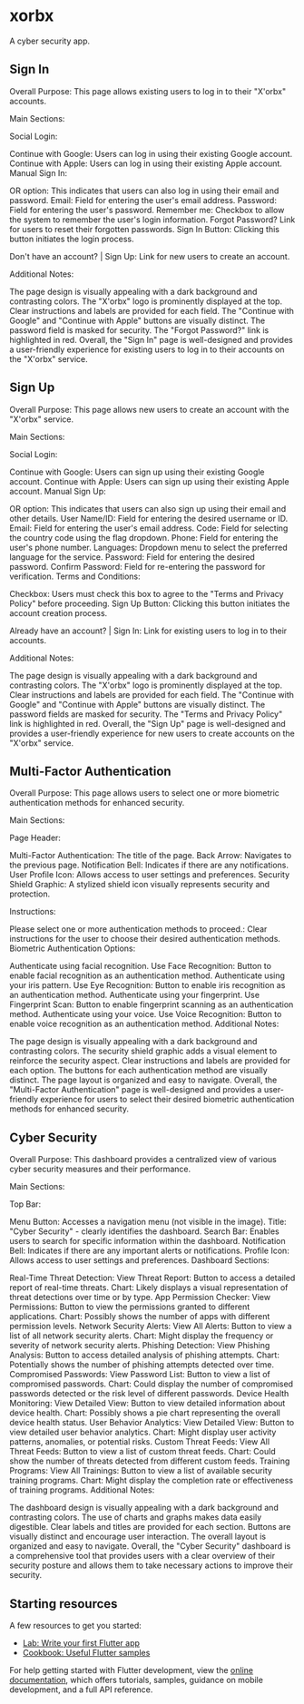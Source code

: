# xorbx
A cyber security app.



## Sign In
Overall Purpose: This page allows existing users to log in to their "X'orbx" accounts.

Main Sections:

Social Login:

Continue with Google: Users can log in using their existing Google account.
Continue with Apple: Users can log in using their existing Apple account.
Manual Sign In:

OR option: This indicates that users can also log in using their email and password.
Email: Field for entering the user's email address.
Password: Field for entering the user's password.
Remember me: Checkbox to allow the system to remember the user's login information.
Forgot Password? Link for users to reset their forgotten passwords.
Sign In Button: Clicking this button initiates the login process.

Don't have an account? | Sign Up: Link for new users to create an account.

Additional Notes:

The page design is visually appealing with a dark background and contrasting colors.
The "X'orbx" logo is prominently displayed at the top.
Clear instructions and labels are provided for each field.
The "Continue with Google" and "Continue with Apple" buttons are visually distinct.
The password field is masked for security.
The "Forgot Password?" link is highlighted in red.
Overall, the "Sign In" page is well-designed and provides a user-friendly experience for existing users to log in to their accounts on the "X'orbx" service.




## Sign Up
Overall Purpose: This page allows new users to create an account with the "X'orbx" service.

Main Sections:

Social Login:

Continue with Google: Users can sign up using their existing Google account.
Continue with Apple: Users can sign up using their existing Apple account.
Manual Sign Up:

OR option: This indicates that users can also sign up using their email and other details.
User Name/ID: Field for entering the desired username or ID.
Email: Field for entering the user's email address.
Code: Field for selecting the country code using the flag dropdown.
Phone: Field for entering the user's phone number.
Languages: Dropdown menu to select the preferred language for the service.
Password: Field for entering the desired password.
Confirm Password: Field for re-entering the password for verification.
Terms and Conditions:

Checkbox: Users must check this box to agree to the "Terms and Privacy Policy" before proceeding.
Sign Up Button: Clicking this button initiates the account creation process.

Already have an account? | Sign In: Link for existing users to log in to their accounts.

Additional Notes:

The page design is visually appealing with a dark background and contrasting colors.
The "X'orbx" logo is prominently displayed at the top.
Clear instructions and labels are provided for each field.
The "Continue with Google" and "Continue with Apple" buttons are visually distinct.
The password fields are masked for security.
The "Terms and Privacy Policy" link is highlighted in red.
Overall, the "Sign Up" page is well-designed and provides a user-friendly experience for new users to create accounts on the "X'orbx" service.




## Multi-Factor Authentication

Overall Purpose: This page allows users to select one or more biometric authentication methods for enhanced security.

Main Sections:

Page Header:

Multi-Factor Authentication: The title of the page.
Back Arrow: Navigates to the previous page.
Notification Bell: Indicates if there are any notifications.
User Profile Icon: Allows access to user settings and preferences.
Security Shield Graphic: A stylized shield icon visually represents security and protection.

Instructions:

Please select one or more authentication methods to proceed.: Clear instructions for the user to choose their desired authentication methods.
Biometric Authentication Options:

Authenticate using facial recognition.
Use Face Recognition: Button to enable facial recognition as an authentication method.
Authenticate using your iris pattern.
Use Eye Recognition: Button to enable iris recognition as an authentication method.
Authenticate using your fingerprint.
Use Fingerprint Scan: Button to enable fingerprint scanning as an authentication method.
Authenticate using your voice.
Use Voice Recognition: Button to enable voice recognition as an authentication method.
Additional Notes:

The page design is visually appealing with a dark background and contrasting colors.
The security shield graphic adds a visual element to reinforce the security aspect.
Clear instructions and labels are provided for each option.
The buttons for each authentication method are visually distinct.
The page layout is organized and easy to navigate.
Overall, the "Multi-Factor Authentication" page is well-designed and provides a user-friendly experience for users to select their desired biometric authentication methods for enhanced security.



## Cyber Security
Overall Purpose: This dashboard provides a centralized view of various cyber security measures and their performance.

Main Sections:

Top Bar:

Menu Button: Accesses a navigation menu (not visible in the image).
Title: "Cyber Security" - clearly identifies the dashboard.
Search Bar: Enables users to search for specific information within the dashboard.
Notification Bell: Indicates if there are any important alerts or notifications.
Profile Icon: Allows access to user settings and preferences.
Dashboard Sections:

Real-Time Threat Detection:
View Threat Report: Button to access a detailed report of real-time threats.
Chart: Likely displays a visual representation of threat detections over time or by type.
App Permission Checker:
View Permissions: Button to view the permissions granted to different applications.
Chart: Possibly shows the number of apps with different permission levels.
Network Security Alerts:
View All Alerts: Button to view a list of all network security alerts.
Chart: Might display the frequency or severity of network security alerts.
Phishing Detection:
View Phishing Analysis: Button to access detailed analysis of phishing attempts.
Chart: Potentially shows the number of phishing attempts detected over time.
Compromised Passwords:
View Password List: Button to view a list of compromised passwords.
Chart: Could display the number of compromised passwords detected or the risk level of different passwords.
Device Health Monitoring:
View Detailed View: Button to view detailed information about device health.
Chart: Possibly shows a pie chart representing the overall device health status.
User Behavior Analytics:
View Detailed View: Button to view detailed user behavior analytics.
Chart: Might display user activity patterns, anomalies, or potential risks.
Custom Threat Feeds:
View All Threat Feeds: Button to view a list of custom threat feeds.
Chart: Could show the number of threats detected from different custom feeds.
Training Programs:
View All Trainings: Button to view a list of available security training programs.
Chart: Might display the completion rate or effectiveness of training programs.
Additional Notes:

The dashboard design is visually appealing with a dark background and contrasting colors.
The use of charts and graphs makes data easily digestible.
Clear labels and titles are provided for each section.
Buttons are visually distinct and encourage user interaction.
The overall layout is organized and easy to navigate.
Overall, the "Cyber Security" dashboard is a comprehensive tool that provides users with a clear overview of their security posture and allows them to take necessary actions to improve their security.



## Starting resources
A few resources to get you started:

- [Lab: Write your first Flutter app](https://docs.flutter.dev/get-started/codelab)
- [Cookbook: Useful Flutter samples](https://docs.flutter.dev/cookbook)

For help getting started with Flutter development, view the
[online documentation](https://docs.flutter.dev/), which offers tutorials,
samples, guidance on mobile development, and a full API reference.
